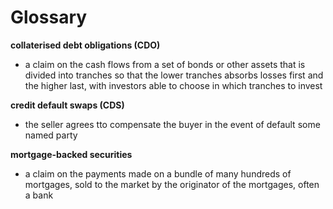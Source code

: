 # Glossary

**collaterised debt obligations (CDO)**
- a claim on the cash flows from a set of bonds or other assets that is divided into tranches so that the lower tranches absorbs losses first and the higher last, with investors able to choose in which tranches to invest

**credit default swaps (CDS)**
 - the seller agrees tto compensate the buyer in the event of default some named party

 **mortgage-backed securities**
 - a claim on the payments made on a bundle of many hundreds of mortgages, sold to the market by the originator of the mortgages, often a bank

